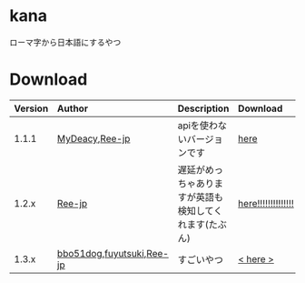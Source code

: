 # kana
ローマ字から日本語にするやつ

# Download

|Version|Author|Description|Download|
|:---|:---|:---|:---|
|1.1.1|[MyDeacy](https://github.com/MyDeacy),[Ree-jp](https://github.com/Ree-jp)|apiを使わないバージョンです|[here](https://github.com/Ree-jp/kana/releases/tag/1.1.1)|
|1.2.x|[Ree-jp](https://github.com/Ree-jp)|遅延がめっちゃありますが英語も検知してくれます(たぶん)|[here!!!!!!!!!!!!!!](https://github.com/Ree-jp/kana/releases/latest)|
|1.3.x|[bbo51dog](https://github.com/bbo51dog),[fuyutsuki](https://github.com/fuyutsuki),[Ree-jp](https://github.com/Ree-jp)|すごいやつ|[ < here > ](https://github.com/fuyutsuki/kana/releases/tag/release/v1.3.0)|